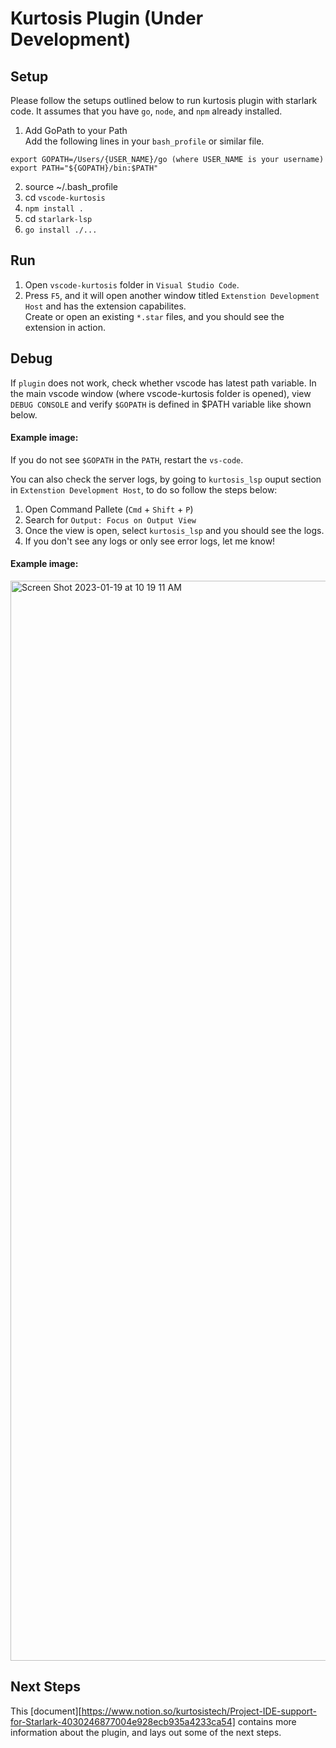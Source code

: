 # Kurtosis Plugin (Under Development)

## Setup

Please follow the setups outlined below to run kurtosis plugin with starlark code. It assumes that you have `go`, `node`, and `npm` already installed.

1. Add GoPath to your Path  
  Add the following lines in your `bash_profile` or similar file.
  > 
    export GOPATH=/Users/{USER_NAME}/go (where USER_NAME is your username)    
    export PATH="${GOPATH}/bin:$PATH"
2. source ~/.bash_profile
3. cd `vscode-kurtosis`
4. `npm install .`
5. cd `starlark-lsp`  
6. `go install ./...`

## Run

1. Open `vscode-kurtosis` folder in `Visual Studio Code`.   
2. Press `F5`, and it will open another window titled `Extenstion Development Host` and has the extension capabilites.   
    Create or open an existing `*.star` files, and you should see the extension in action.
   
## Debug   
  If `plugin` does not work, check whether vscode has latest path variable. In the main vscode window (where vscode-kurtosis folder is opened), view `DEBUG CONSOLE` and verify `$GOPATH` is defined in $PATH variable like shown below. 
  
  #### Example image:   
  
  
  If you do not see `$GOPATH` in the `PATH`, restart the `vs-code`.

  You can also check the server logs, by going to `kurtosis_lsp` ouput section in `Extenstion Development Host`, to do so follow the steps below:

  1. Open Command Pallete (`Cmd` + `Shift` + `P`)
  2. Search for `Output: Focus on Output View`
  3. Once the view is open, select `kurtosis_lsp` and you should see the logs. 
  4. If you don't see any logs or only see error logs, let me know!
           
  #### Example image:   

  <img width="1728" alt="Screen Shot 2023-01-19 at 10 19 11 AM" src="https://user-images.githubusercontent.com/15133250/213481201-50d1345a-3b2d-46e6-adc4-1c092abf49c5.png">

## Next Steps

This [document][https://www.notion.so/kurtosistech/Project-IDE-support-for-Starlark-4030246877004e928ecb935a4233ca54] contains more information about the plugin, and lays out some of the next steps.